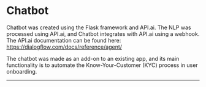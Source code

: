 # Chatbot

Chatbot was created using the Flask framework and API.ai. The NLP was processed using API.ai, and Chatbot integrates with API.ai using a webhook. The API.ai documentation can be found here: https://dialogflow.com/docs/reference/agent/

The chatbot was made as an add-on to an existing app, and its main functionality is to automate the Know-Your-Customer (KYC) process in user onboarding.

----------------------------------------------------------------------------------------------------------------------------------------
